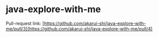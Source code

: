 # java-explore-with-me
Pull-request link:
[https://github.com/akarui-shi/java-explore-with-me/pull/3](https://github.com/akarui-shi/java-explore-with-me/pull/4)
